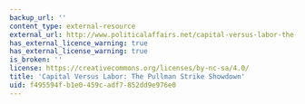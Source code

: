 ```yaml
---
backup_url: ''
content_type: external-resource
external_url: http://www.politicalaffairs.net/capital-versus-labor-the-pullman-strike-showdown/
has_external_licence_warning: true
has_external_license_warning: true
is_broken: ''
license: https://creativecommons.org/licenses/by-nc-sa/4.0/
title: 'Capital Versus Labor: The Pullman Strike Showdown'
uid: f495594f-b1e0-459c-adf7-852dd9e976e0
---
```

